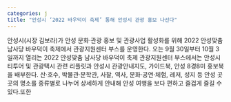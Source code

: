 ```yaml
---
categories: j
title: "안성시 ‘2022 바우덕이 축제’ 통해 안성시 관광 홍보 나선다"
---
```

안성시(시장 김보라)가 안성 문화·관광 홍보 및 관광사업 활성화를 위해 2022 안성맞춤 남사당 바우덕이 축제에서 관광지원센터 부스를 운영한다. 오는 9월 30일부터 10월 3일까지 열리는 2022 안성맞춤 남사당 바우덕이 축제 관광지원센터 부스에서는 안성시티투어 및 관광택시 관련 리플릿과 안성시 관광안내지도, 가이드북, 안성 8경8미 홍보북을 배부한다. 산·호수, 박물관·문학관, 사찰, 역사, 문화·공연·체험, 레저, 성지 등 안성 곳곳의 명소를 종류별로 나누어 상세하게 안내해 안성 여행을 보다 편하고 즐겁게 즐길 수 있다.또한